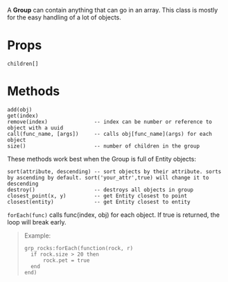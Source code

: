 A __Group__ can contain anything that can go in an array. This class is mostly for the easy handling of a lot of objects.

# Props

```
children[]
```

# Methods

```
add(obj)
get(index)
remove(index)				-- index can be number or reference to object with a uuid
call(func_name, [args])		-- calls obj[func_name](args) for each object
size()						-- number of children in the group
```
These methods work best when the Group is full of Entity objects:
```
sort(attribute, descending) -- sort objects by their attribute. sorts by ascending by default. sort('your_attr',true) will change it to descending
destroy()					-- destroys all objects in group
closest_point(x, y)			-- get Entity closest to point
closest(entity)				-- get Entity closest to entity
```
`forEach(func)` calls func(index, obj) for each object. If true is returned, the loop will break early.
>Example:
>```
>grp_rocks:forEach(function(rock, r)
>   if rock.size > 20 then
>       rock.pet = true
>   end
>end)
>```
